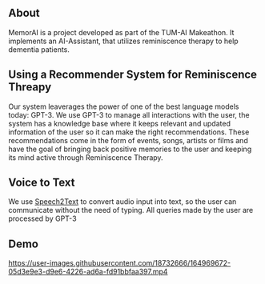 ## About
MemorAI is a project developed as part of the TUM-AI Makeathon. It implements an AI-Assistant, that utilizes reminiscence therapy to help dementia patients.

## Using a Recommender System for Reminiscence Threapy
Our system leaverages the power of one of the best language models today: GPT-3. We use GPT-3 to manage all interactions with the user, the system has a knowledge base where it keeps relevant and updated information of the user so it can make the right recommendations. These recommendations come in the form of events, songs, artists or films and have the goal of bringing back positive memories to the user and keeping its mind active through Reminiscence Therapy.


## Voice to Text
We use [Speech2Text](https://arxiv.org/abs/2010.05171) to convert audio input into text, so the user can communicate without the need of typing. All queries made by the user are processed by GPT-3

## Demo


https://user-images.githubusercontent.com/18732666/164969672-05d3e9e3-d9e6-4226-ad6a-fd91bbfaa397.mp4
